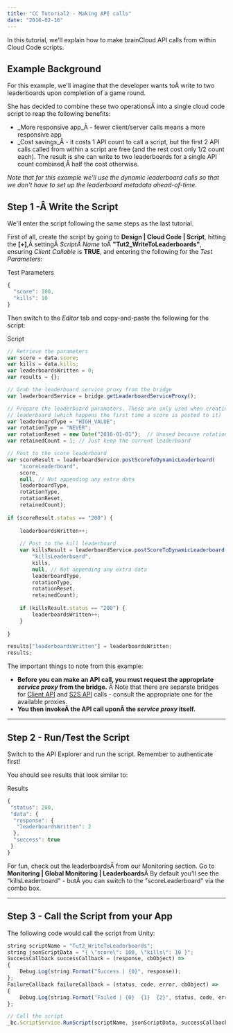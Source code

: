 ```yaml
---
title: "CC Tutorial2 - Making API calls"
date: "2016-02-16"
---
```


In this tutorial, we'll explain how to make brainCloud API calls from within Cloud Code scripts.

## Example Background

For this example, we'll imagine that the developer wants toÂ write to two leaderboards upon completion of a game round.

She has decided to combine these two operationsÂ into a single cloud code script to reap the following benefits:

- _More responsive app_Â - fewer client/server calls means a more responsive app
- _Cost savings_Â - it costs 1 API count to call a script, but the first 2 API calls called from within a script are free (and the rest cost only 1/2 count each). The result is she can write to two leaderboards for a single API count combined,Â half the cost otherwise.

_Note that for this example we'll use the dynamic leaderboard calls so that we don't have to set up the leaderboard metadata ahead-of-time._

## Step 1 -Â Write the Script

We'll enter the script following the same steps as the last tutorial.

First of all, create the script by going to **Design | Cloud Code | Script**, hitting the **[+]**,Â settingÂ _ScriptÂ Name_ toÂ **"Tut2_WriteToLeaderboards"**, ensuring _Client Callable_ is **TRUE**, and entering the following for the _Test Parameters_:

Test Parameters
```js
{
  "score": 100,
  "kills": 10
}
```
Then switch to the _Editor_ tab and copy-and-paste the following for the script:

Script
```js
// Retrieve the parameters
var score = data.score;
var kills = data.kills;
var leaderboardsWritten = 0;
var results = {};

// Grab the leaderboard service proxy from the bridge
var leaderboardService = bridge.getLeaderboardServiceProxy();

// Prepare the leaderboard paramaters. These are only used when creating the 
// leaderboard (which happens the first time a score is posted to it)
var leaderboardType = "HIGH_VALUE";
var rotationType = "NEVER";
var rotationReset = new Date("2016-01-01");  // Unused because rotationType is NEVER
var retainedCount = 1; // Just keep the current leaderboard

// Post to the score leaderboard
var scoreResult = leaderboardService.postScoreToDynamicLeaderboard(
    "scoreLeaderboard", 
    score, 
    null, // Not appending any extra data 
    leaderboardType, 
    rotationType, 
    rotationReset, 
    retainedCount);
    
if (scoreResult.status == "200") {
    
    leaderboardsWritten++;
    
    // Post to the kill leaderboard
    var killsResult = leaderboardService.postScoreToDynamicLeaderboard(
        "killsLeaderboard", 
        kills, 
        null, // Not appending any extra data 
        leaderboardType, 
        rotationType, 
        rotationReset, 
        retainedCount);
        
    if (killsResult.status == "200") {
        leaderboardsWritten++;
    }
    
}

results["leaderboardsWritten"] = leaderboardsWritten;
results;
```
The important things to note from this example:

- **Before you can make an API call, you must request the appropriate _service proxy_ from the bridge.** Â Note that there are separate bridges for [Client API](/api/cc/bridge) and [S2S API](/api/s2s/) calls - consult the appropriate one for the available proxies.
- **You then invokeÂ the API call uponÂ the _service proxy_ itself.**

* * *

## Step 2 - Run/Test the Script

Switch to the API Explorer and run the script. Remember to authenticate first!

You should see results that look similar to:

Results
```js
{
 "status": 200,
 "data": {
  "response": {
   "leaderboardsWritten": 2
  },
  "success": true
 }
}
```
For fun, check out the leaderboardsÂ from our Monitoring section. Go to **Monitoring | Global Monitoring | Leaderboards**Â By default you'll see the "killsLeaderboard" - butÂ you can switch to the "scoreLeaderboard" via the combo box.

* * *

## Step 3 - Call the Script from your App

The following code would call the script from Unity:
```js
string scriptName = "Tut2_WriteToLeaderboards";
string jsonScriptData = "{ \"score\": 100, \"kills\": 10 }";
SuccessCallback successCallback = (response, cbObject) =>
{
    Debug.Log(string.Format("Success | {0}", response));
};
FailureCallback failureCallback = (status, code, error, cbObject) =>
{
    Debug.Log(string.Format("Failed | {0}  {1}  {2}", status, code, error));
};

// Call the script 
_bc.ScriptService.RunScript(scriptName, jsonScriptData, successCallback, failureCallback);
```